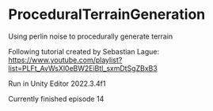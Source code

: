 # ProceduralTerrainGeneration
Using perlin noise to procedurally generate terrain

Following tutorial created by Sebastian Lague:
https://www.youtube.com/playlist?list=PLFt_AvWsXl0eBW2EiBtl_sxmDtSgZBxB3

Run in Unity Editor 2022.3.4f1

Currently finished episode 14
